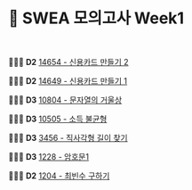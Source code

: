 # 📂 SWEA 모의고사 Week1

<br>

👩🏻‍💻 **D2** [14654 - 신용카드 만들기 2](https://github.com/wdahlia/Python-Algorithm/blob/master/SWEA/%EB%AA%A8%EC%9D%98%EA%B3%A0%EC%82%AC%20WEEK1/14654_%EC%8B%A0%EC%9A%A9%EC%B9%B4%EB%93%9C%EB%A7%8C%EB%93%A4%EA%B8%B02.py) 

👩🏻‍💻 **D2** [14649 - 신용카드 만들기 1](https://github.com/wdahlia/Python-Algorithm/blob/master/SWEA/%EB%AA%A8%EC%9D%98%EA%B3%A0%EC%82%AC%20WEEK1/14649_%EC%8B%A0%EC%9A%A9%EC%B9%B4%EB%93%9C%EB%A7%8C%EB%93%A4%EA%B8%B01.py)

👩🏻‍💻 **D3** [10804 - 문자열의 거울상](https://github.com/wdahlia/Python-Algorithm/blob/master/SWEA/%EB%AA%A8%EC%9D%98%EA%B3%A0%EC%82%AC%20WEEK1/14649_%EC%8B%A0%EC%9A%A9%EC%B9%B4%EB%93%9C%EB%A7%8C%EB%93%A4%EA%B8%B01.py) 

👩🏻‍💻 **D3** [10505 - 소득 불균형](https://github.com/wdahlia/Python-Algorithm/blob/master/SWEA/%EB%AA%A8%EC%9D%98%EA%B3%A0%EC%82%AC%20WEEK1/10505_%EC%86%8C%EB%93%9D%EB%B6%88%EA%B7%A0%ED%98%95.py)

👩🏻‍💻 **D3** [3456 - 직사각형 길이 찾기](https://github.com/wdahlia/Python-Algorithm/blob/master/SWEA/%EB%AA%A8%EC%9D%98%EA%B3%A0%EC%82%AC%20WEEK1/3456_%EC%A7%81%EC%82%AC%EA%B0%81%ED%98%95%EA%B8%B8%EC%9D%B4%EC%B0%BE%EA%B8%B0.py)

👩🏻‍💻 **D3** [1228 - 암호문1](https://github.com/wdahlia/Python-Algorithm/blob/master/SWEA/%EB%AA%A8%EC%9D%98%EA%B3%A0%EC%82%AC%20WEEK1/1228_%EC%95%94%ED%98%B8%EB%AC%B81.py)

👩🏻‍💻 **D2** [1204 - 최빈수 구하기](https://github.com/wdahlia/Python-Algorithm/blob/master/SWEA/%EB%AA%A8%EC%9D%98%EA%B3%A0%EC%82%AC%20WEEK1/1204_%EC%B5%9C%EB%B9%88%EC%88%98%EA%B5%AC%ED%95%98%EA%B8%B0.py)

<br>
